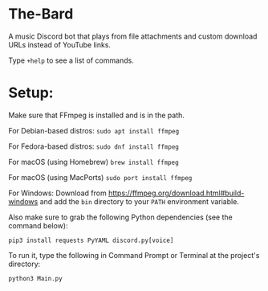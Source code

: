 # The-Bard
A music Discord bot that plays from file attachments and custom download URLs instead of YouTube links.

Type `+help` to see a list of commands.

# Setup:

Make sure that FFmpeg is installed and is in the path.

For Debian-based distros:
`sudo apt install ffmpeg`

For Fedora-based distros:
`sudo dnf install ffmpeg`

For macOS (using Homebrew)
`brew install ffmpeg`

For macOS (using MacPorts)
`sudo port install ffmpeg`

For Windows:
Download from https://ffmpeg.org/download.html#build-windows and add the `bin` directory to your `PATH` environment variable.

Also make sure to grab the following Python dependencies (see the command below):

`pip3 install requests PyYAML discord.py[voice]`

To run it, type the following in Command Prompt or Terminal at the project's directory:

`python3 Main.py`
